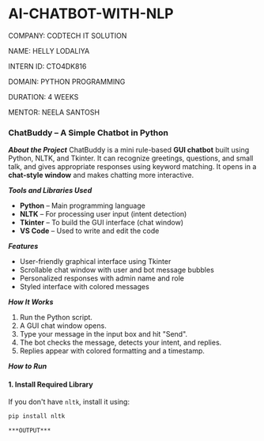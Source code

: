 # AI-CHATBOT-WITH-NLP

COMPANY: CODTECH IT SOLUTION

NAME: HELLY LODALIYA

INTERN ID: CTO4DK816

DOMAIN: PYTHON PROGRAMMING

DURATION: 4 WEEKS

MENTOR: NEELA SANTOSH

### ChatBuddy – A Simple Chatbot in Python ###

***About the Project***
ChatBuddy is a mini rule-based **GUI chatbot** built using Python, NLTK, and Tkinter. It can recognize greetings, questions, and small talk, and gives appropriate responses using keyword matching. It opens in a **chat-style window** and makes chatting more interactive.

***Tools and Libraries Used***
- **Python** – Main programming language
- **NLTK** – For processing user input (intent detection)
- **Tkinter** – To build the GUI interface (chat window)
- **VS Code** – Used to write and edit the code
  
***Features***
- User-friendly graphical interface using Tkinter
- Scrollable chat window with user and bot message bubbles
- Personalized responses with admin name and role
- Styled interface with colored messages

***How It Works***
1. Run the Python script.
2. A GUI chat window opens.
3. Type your message in the input box and hit "Send".
4. The bot checks the message, detects your intent, and replies.
5. Replies appear with colored formatting and a timestamp.

***How to Run***
#### 1. Install Required Library
If you don't have `nltk`, install it using:
```bash
pip install nltk

***OUTPUT***



